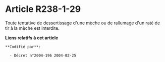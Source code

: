 # Article R238-1-29

Toute tentative de dessertissage d'une mèche ou de rallumage d'un raté de tir à la mèche est interdite.

**Liens relatifs à cet article**

	**Codifié par**:

	  - Décret n°2004-196 2004-02-25
